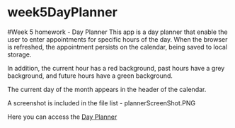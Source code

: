 # week5DayPlanner
#Week 5 homework - Day Planner
This app is a day planner that enable the user to enter appointments for specific hours of the day. When the browser is refreshed, the appointment persists on the calendar, being saved to local storage.

In addition, the current hour has a red background, past hours have a grey background, and future hours have a green background.

The current day of the month appears in the header of the calendar.

A screenshot is included in the file list - plannerScreenShot.PNG

Here you can access the [Day Planner](https://mazdamike.github.io/week5DayPlanner/)

